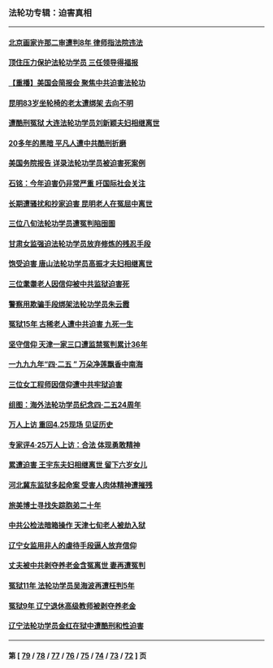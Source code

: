 ### 法轮功专辑：迫害真相
---
#### [北京画家许那二审遭判8年 律师指法院违法](../../pages/nf4379/n14004182.md) 
#### [顶住压力保护法轮功学员 三任领导得福报](../../pages/nf4379/n14002440.md) 
#### [【重播】美国会简报会 聚焦中共迫害法轮功](../../pages/nf4379/n14002932.md) 
#### [昆明83岁坐轮椅的老太遭绑架 去向不明](../../pages/nf4379/n14000874.md) 
#### [遭酷刑冤狱 大连法轮功学员刘新颖夫妇相继离世](../../pages/nf4379/n13998111.md) 
#### [20多年的黑暗 平凡人遭中共酷刑折磨](../../pages/nf4379/n13997976.md) 
#### [美国务院报告 详录法轮功学员被迫害死案例](../../pages/nf4379/n13997752.md) 
#### [石铭：今年迫害仍非常严重 吁国际社会关注](../../pages/nf4379/n13996099.md) 
#### [长期遭骚扰和抄家迫害 昆明老人在冤屈中离世](../../pages/nf4379/n13990487.md) 
#### [三位八旬法轮功学员遭冤判陷囹圄](../../pages/nf4379/n13988869.md) 
#### [甘肃女监强迫法轮功学员放弃修炼的残忍手段](../../pages/nf4379/n13988053.md) 
#### [饱受迫害 唐山法轮功学员高振才夫妇相继离世](../../pages/nf4379/n13987209.md) 
#### [三位耄耋老人因信仰被中共监狱迫害死](../../pages/nf4379/n13986618.md) 
#### [警察用欺骗手段绑架法轮功学员朱云霞](../../pages/nf4379/n13985959.md) 
#### [冤狱15年 古稀老人遭中共迫害 九死一生](../../pages/nf4379/n13985199.md) 
#### [坚守信仰 天津一家三口遭监禁冤判累计36年](../../pages/nf4379/n13983791.md) 
#### [一九九九年“四·二五 ” 万朵净莲飘香中南海](../../pages/nf4379/n13984266.md) 
#### [三位女工程师因信仰遭中共牢狱迫害](../../pages/nf4379/n13982891.md) 
#### [组图：海外法轮功学员纪念四‧二五24周年](../../pages/nf4379/n13979790.md) 
#### [万人上访 重回4.25现场 见证历史](../../pages/nf4379/n13979775.md) 
#### [专家评4‧25万人上访：合法 体现勇敢精神](../../pages/nf4379/n13975820.md) 
#### [累遭迫害 王宇东夫妇相继离世 留下六岁女儿](../../pages/nf4379/n13977555.md) 
#### [河北冀东监狱多起命案 受害人肉体精神遭摧残](../../pages/nf4379/n13976483.md) 
#### [旅美博士寻找失踪胞弟二十年](../../pages/nf4379/n13976318.md) 
#### [中共公检法暗箱操作 天津七旬老人被劫入狱](../../pages/nf4379/n13975097.md) 
#### [辽宁女监用非人的虐待手段逼人放弃信仰](../../pages/nf4379/n13972297.md) 
#### [丈夫被中共剥夺养老金含冤离世 妻再遭冤判](../../pages/nf4379/n13970514.md) 
#### [冤狱11年 法轮功学员吴海波再遭枉判5年](../../pages/nf4379/n13966760.md) 
#### [冤狱9年 辽宁退休高级教师被剥夺养老金](../../pages/nf4379/n13969844.md) 
#### [辽宁法轮功学员金红在狱中遭酷刑和性迫害](../../pages/nf4379/n13969049.md) 

---
#### 第 [ [79](./79.md) / [78](./78.md) / [77](./77.md) / [76](./76.md) / [75](./75.md) / [74](./74.md) / [73](./73.md) / [72](./72.md) ] 页
